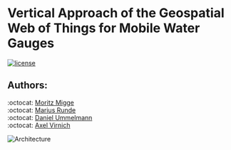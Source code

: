 # Vertical Approach of the Geospatial Web of Things for Mobile Water Gauges

[![license][licence-img]][licence-url]

[licence-img]:https://img.shields.io/badge/licence-MIT-blue.svg?style=flat-square
[licence-url]:https://opensource.org/licenses/MIT

## Authors:

:octocat: [Moritz Migge](https://github.com/McMorri)<br>
:octocat: [Marius Runde](https://github.com/mrunde)<br>
:octocat: [Daniel Ummelmann](https://github.com/ummelmann)<br>
:octocat: [Axel Virnich](https://github.com/avi92)

![Architecture](https://raw.githubusercontent.com/mrunde/WoT-Vertical-Approach/master/Architecture%20(WoT).png)
